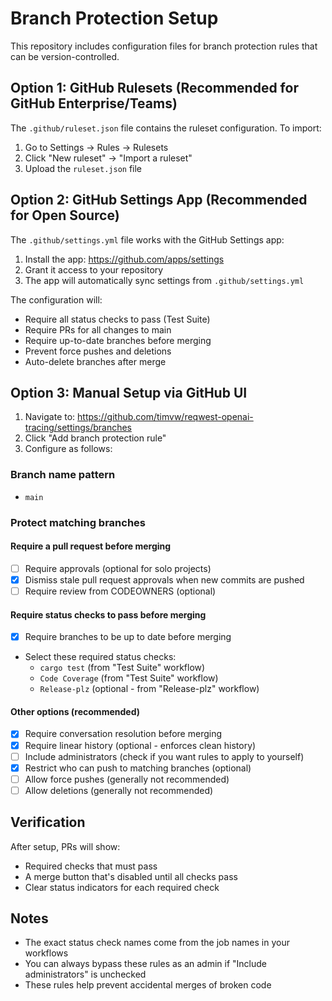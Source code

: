 # Branch Protection Setup

This repository includes configuration files for branch protection rules that can be version-controlled.

## Option 1: GitHub Rulesets (Recommended for GitHub Enterprise/Teams)

The `.github/ruleset.json` file contains the ruleset configuration. To import:

1. Go to Settings → Rules → Rulesets
2. Click "New ruleset" → "Import a ruleset"
3. Upload the `ruleset.json` file

## Option 2: GitHub Settings App (Recommended for Open Source)

The `.github/settings.yml` file works with the GitHub Settings app:

1. Install the app: https://github.com/apps/settings
2. Grant it access to your repository
3. The app will automatically sync settings from `.github/settings.yml`

The configuration will:
- Require all status checks to pass (Test Suite)
- Require PRs for all changes to main
- Require up-to-date branches before merging
- Prevent force pushes and deletions
- Auto-delete branches after merge

## Option 3: Manual Setup via GitHub UI

1. Navigate to: https://github.com/timvw/reqwest-openai-tracing/settings/branches
2. Click "Add branch protection rule"
3. Configure as follows:

### Branch name pattern
- `main`

### Protect matching branches

#### Require a pull request before merging
- [ ] Require approvals (optional for solo projects)
- [x] Dismiss stale pull request approvals when new commits are pushed
- [ ] Require review from CODEOWNERS (optional)

#### Require status checks to pass before merging
- [x] Require branches to be up to date before merging
- Select these required status checks:
  - `cargo test` (from "Test Suite" workflow)
  - `Code Coverage` (from "Test Suite" workflow)  
  - `Release-plz` (optional - from "Release-plz" workflow)

#### Other options (recommended)
- [x] Require conversation resolution before merging
- [x] Require linear history (optional - enforces clean history)
- [ ] Include administrators (check if you want rules to apply to yourself)
- [x] Restrict who can push to matching branches (optional)
- [ ] Allow force pushes (generally not recommended)
- [ ] Allow deletions (generally not recommended)

## Verification

After setup, PRs will show:
- Required checks that must pass
- A merge button that's disabled until all checks pass
- Clear status indicators for each required check

## Notes

- The exact status check names come from the job names in your workflows
- You can always bypass these rules as an admin if "Include administrators" is unchecked
- These rules help prevent accidental merges of broken code